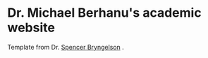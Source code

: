 # Dr. Michael Berhanu's academic website



Template from Dr. [Spencer Bryngelson]( https://bryngelson-research.com/aboutwebsite.html) .